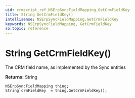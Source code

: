 ```yaml
---
uid: crmscript_ref_NSErpSyncFieldMapping_GetCrmFieldKey
title: String GetCrmFieldKey()
intellisense: NSErpSyncFieldMapping.GetCrmFieldKey
keywords: NSErpSyncFieldMapping, GetCrmFieldKey
so.topic: reference
---
```


# String GetCrmFieldKey()

The CRM field name, as implemented by the Sync entities

**Returns:** String

```crmscript
NSErpSyncFieldMapping thing;
String crmFieldKey  = thing.GetCrmFieldKey();
```

